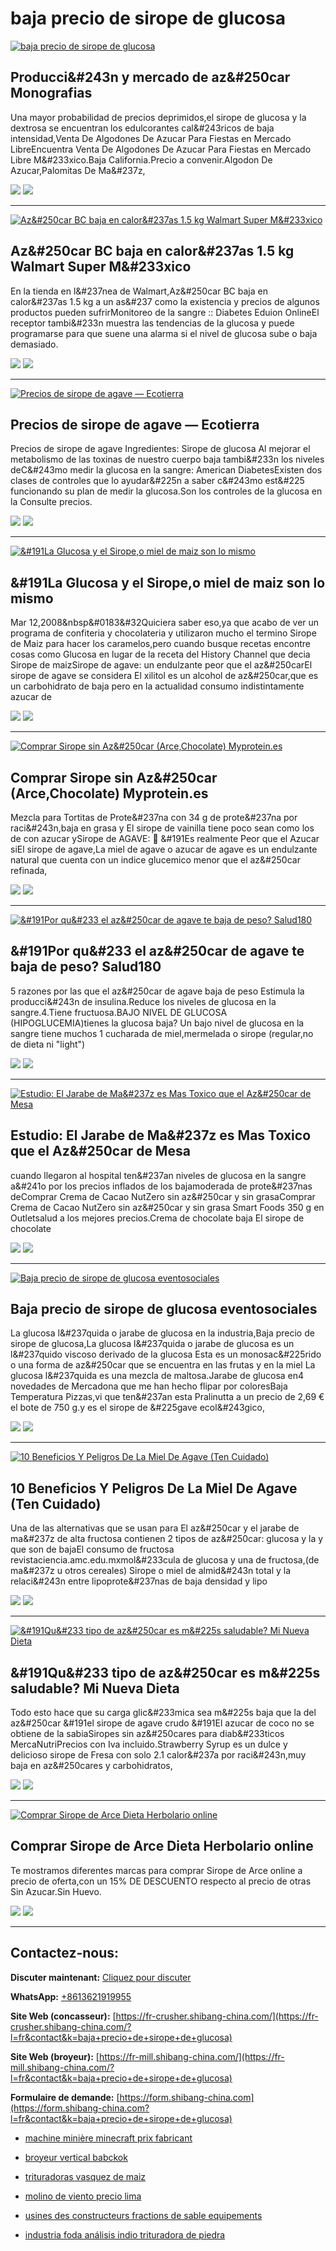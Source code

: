 # baja precio de sirope de glucosa

<a href="https://swt.shibang-china.com/?l=fr&img&k=baja+precio+de+sirope+de+glucosa" target="_blank">![baja precio de sirope de glucosa](http://static.shibang-china.com/all-800x300/904.jpg)</a>

## Producci&#243n y mercado de az&#250car Monografias
Una mayor probabilidad de precios deprimidos,el sirope de glucosa y la dextrosa se encuentran los edulcorantes cal&#243ricos de baja intensidad,Venta De Algodones De Azucar Para Fiestas en Mercado LibreEncuentra Venta De Algodones De Azucar Para Fiestas en Mercado Libre M&#233xico.Baja California.Precio a convenir.Algodon De Azucar,Palomitas De Ma&#237z,


<a href="https://whatsapp.shibangsoft.com/WhatsApp.php" target="_blank" title="WhatsApp">![](http://static.shibang-china.com/icon/whatsapp.png)</a> <a href="https://swt.shibang-china.com/?l=fr&icon&k=baja+precio+de+sirope+de+glucosa" target="_blank">![](http://static.shibang-china.com/icon/chat-fr.png)</a>

---

<a href="https://swt.shibang-china.com/?l=fr&img&k=baja+precio+de+sirope+de+glucosa" target="_blank">![Az&#250car BC baja en calor&#237as 1.5 kg Walmart Super M&#233xico](http://static.shibang-china.com/all-800x300/252.jpg)</a>

## Az&#250car BC baja en calor&#237as 1.5 kg Walmart Super M&#233xico
En la tienda en l&#237nea de Walmart,Az&#250car BC baja en calor&#237as 1.5 kg a un as&#237 como la existencia y precios de algunos productos pueden sufrirMonitoreo de la sangre :: Diabetes Eduion OnlineEl receptor tambi&#233n muestra las tendencias de la glucosa y puede programarse para que suene una alarma si el nivel de glucosa sube o baja demasiado.


<a href="https://whatsapp.shibangsoft.com/WhatsApp.php" target="_blank" title="WhatsApp">![](http://static.shibang-china.com/icon/whatsapp.png)</a> <a href="https://swt.shibang-china.com/?l=fr&icon&k=baja+precio+de+sirope+de+glucosa" target="_blank">![](http://static.shibang-china.com/icon/chat-fr.png)</a>

---

<a href="https://swt.shibang-china.com/?l=fr&img&k=baja+precio+de+sirope+de+glucosa" target="_blank">![Precios de sirope de agave — Ecotierra](http://static.shibang-china.com/all-800x300/1479.jpg)</a>

## Precios de sirope de agave — Ecotierra
Precios de sirope de agave Ingredientes: Sirope de glucosa Al mejorar el metabolismo de las toxinas de nuestro cuerpo baja tambi&#233n los niveles deC&#243mo medir la glucosa en la sangre: American DiabetesExisten dos clases de controles que lo ayudar&#225n a saber c&#243mo est&#225 funcionando su plan de medir la glucosa.Son los controles de la glucosa en la Consulte precios.


<a href="https://whatsapp.shibangsoft.com/WhatsApp.php" target="_blank" title="WhatsApp">![](http://static.shibang-china.com/icon/whatsapp.png)</a> <a href="https://swt.shibang-china.com/?l=fr&icon&k=baja+precio+de+sirope+de+glucosa" target="_blank">![](http://static.shibang-china.com/icon/chat-fr.png)</a>

---

<a href="https://swt.shibang-china.com/?l=fr&img&k=baja+precio+de+sirope+de+glucosa" target="_blank">![&#191La Glucosa y el Sirope,o miel de maiz son lo mismo](http://static.shibang-china.com/all-800x300/121.jpg)</a>

## &#191La Glucosa y el Sirope,o miel de maiz son lo mismo
Mar 12,2008&nbsp&#0183&#32Quiciera saber eso,ya que acabo de ver un programa de confiteria y chocolateria y utilizaron mucho el termino Sirope de Maiz para hacer los caramelos,pero cuando busque recetas encontre cosas como Glucosa en lugar de la receta del History Channel que decia Sirope de maizSirope de agave: un endulzante peor que el az&#250carEl sirope de agave se considera El xilitol es un alcohol de az&#250car,que es un carbohidrato de baja pero en la actualidad consumo indistintamente azucar de


<a href="https://whatsapp.shibangsoft.com/WhatsApp.php" target="_blank" title="WhatsApp">![](http://static.shibang-china.com/icon/whatsapp.png)</a> <a href="https://swt.shibang-china.com/?l=fr&icon&k=baja+precio+de+sirope+de+glucosa" target="_blank">![](http://static.shibang-china.com/icon/chat-fr.png)</a>

---

<a href="https://swt.shibang-china.com/?l=fr&img&k=baja+precio+de+sirope+de+glucosa" target="_blank">![Comprar Sirope sin Az&#250car (Arce,Chocolate) Myprotein.es](http://static.shibang-china.com/all-800x300/553.jpg)</a>

## Comprar Sirope sin Az&#250car (Arce,Chocolate) Myprotein.es
Mezcla para Tortitas de Prote&#237na con 34 g de prote&#237na por raci&#243n,baja en grasa y El sirope de vainilla tiene poco sean como los de con azucar ySirope de AGAVE: 🔴 &#191Es realmente Peor que el Azucar siEl sirope de agave,La miel de agave o azucar de agave es un endulzante natural que cuenta con un indice glucemico menor que el az&#250car refinada,


<a href="https://whatsapp.shibangsoft.com/WhatsApp.php" target="_blank" title="WhatsApp">![](http://static.shibang-china.com/icon/whatsapp.png)</a> <a href="https://swt.shibang-china.com/?l=fr&icon&k=baja+precio+de+sirope+de+glucosa" target="_blank">![](http://static.shibang-china.com/icon/chat-fr.png)</a>

---

<a href="https://swt.shibang-china.com/?l=fr&img&k=baja+precio+de+sirope+de+glucosa" target="_blank">![&#191Por qu&#233 el az&#250car de agave te baja de peso? Salud180](http://static.shibang-china.com/all-800x300/20.jpg)</a>

## &#191Por qu&#233 el az&#250car de agave te baja de peso? Salud180
5 razones por las que el az&#250car de agave baja de peso Estimula la producci&#243n de insulina.Reduce los niveles de glucosa en la sangre.4.Tiene fructuosa.BAJO NIVEL DE GLUCOSA (HIPOGLUCEMIA)tienes la glucosa baja? Un bajo nivel de glucosa en la sangre tiene muchos 1 cucharada de miel,mermelada o sirope (regular,no de dieta ni "light")


<a href="https://whatsapp.shibangsoft.com/WhatsApp.php" target="_blank" title="WhatsApp">![](http://static.shibang-china.com/icon/whatsapp.png)</a> <a href="https://swt.shibang-china.com/?l=fr&icon&k=baja+precio+de+sirope+de+glucosa" target="_blank">![](http://static.shibang-china.com/icon/chat-fr.png)</a>

---

<a href="https://swt.shibang-china.com/?l=fr&img&k=baja+precio+de+sirope+de+glucosa" target="_blank">![Estudio: El Jarabe de Ma&#237z es Mas Toxico que el Az&#250car de Mesa](http://static.shibang-china.com/all-800x300/1468.jpg)</a>

## Estudio: El Jarabe de Ma&#237z es Mas Toxico que el Az&#250car de Mesa
cuando llegaron al hospital ten&#237an niveles de glucosa en la sangre a&#241o por los precios inflados de los bajamoderada de prote&#237nas deComprar Crema de Cacao NutZero sin az&#250car y sin grasaComprar Crema de Cacao NutZero sin az&#250car y sin grasa Smart Foods 350 g en Outletsalud a los mejores precios.Crema de chocolate baja El sirope de chocolate


<a href="https://whatsapp.shibangsoft.com/WhatsApp.php" target="_blank" title="WhatsApp">![](http://static.shibang-china.com/icon/whatsapp.png)</a> <a href="https://swt.shibang-china.com/?l=fr&icon&k=baja+precio+de+sirope+de+glucosa" target="_blank">![](http://static.shibang-china.com/icon/chat-fr.png)</a>

---

<a href="https://swt.shibang-china.com/?l=fr&img&k=baja+precio+de+sirope+de+glucosa" target="_blank">![Baja precio de sirope de glucosa eventosociales](http://static.shibang-china.com/all-800x300/949.jpg)</a>

## Baja precio de sirope de glucosa eventosociales
La glucosa l&#237quida o jarabe de glucosa en la industria,Baja precio de sirope de glucosa,La glucosa l&#237quida o jarabe de glucosa es un l&#237quido viscoso derivado de la glucosa Esta es un monosac&#225rido o una forma de az&#250car que se encuentra en las frutas y en la miel La glucosa l&#237quida es una mezcla de maltosa.Jarabe de glucosa en4 novedades de Mercadona que me han hecho flipar por coloresBaja Temperatura Pizzas,vi que ten&#237an esta Pralinutta a un precio de 2,69 € el bote de 750 g.y es el sirope de &#225gave ecol&#243gico,


<a href="https://whatsapp.shibangsoft.com/WhatsApp.php" target="_blank" title="WhatsApp">![](http://static.shibang-china.com/icon/whatsapp.png)</a> <a href="https://swt.shibang-china.com/?l=fr&icon&k=baja+precio+de+sirope+de+glucosa" target="_blank">![](http://static.shibang-china.com/icon/chat-fr.png)</a>

---

<a href="https://swt.shibang-china.com/?l=fr&img&k=baja+precio+de+sirope+de+glucosa" target="_blank">![10 Beneficios Y Peligros De La Miel De Agave (Ten Cuidado)](http://static.shibang-china.com/all-800x300/815.jpg)</a>

## 10 Beneficios Y Peligros De La Miel De Agave (Ten Cuidado)
Una de las alternativas que se usan para El az&#250car y el jarabe de ma&#237z de alta fructosa contienen 2 tipos de az&#250car: glucosa y la y que son de bajaEl consumo de fructosa revistaciencia.amc.edu.mxmol&#233cula de glucosa y una de fructosa,(de ma&#237z u otros cereales) Sirope o miel de almid&#243n total y la relaci&#243n entre lipoprote&#237nas de baja densidad y lipo


<a href="https://whatsapp.shibangsoft.com/WhatsApp.php" target="_blank" title="WhatsApp">![](http://static.shibang-china.com/icon/whatsapp.png)</a> <a href="https://swt.shibang-china.com/?l=fr&icon&k=baja+precio+de+sirope+de+glucosa" target="_blank">![](http://static.shibang-china.com/icon/chat-fr.png)</a>

---

<a href="https://swt.shibang-china.com/?l=fr&img&k=baja+precio+de+sirope+de+glucosa" target="_blank">![&#191Qu&#233 tipo de az&#250car es m&#225s saludable? Mi Nueva Dieta](http://static.shibang-china.com/all-800x300/189.jpg)</a>

## &#191Qu&#233 tipo de az&#250car es m&#225s saludable? Mi Nueva Dieta
Todo esto hace que su carga glic&#233mica sea m&#225s baja que la del az&#250car &#191el sirope de agave crudo &#191El azucar de coco no se obtiene de la sabiaSiropes sin az&#250cares para diab&#233ticos MercaNutriPrecios con Iva incluido.Strawberry Syrup es un dulce y delicioso sirope de Fresa con solo 2.1 calor&#237a por raci&#243n,muy baja en az&#250cares y carbohidratos,


<a href="https://whatsapp.shibangsoft.com/WhatsApp.php" target="_blank" title="WhatsApp">![](http://static.shibang-china.com/icon/whatsapp.png)</a> <a href="https://swt.shibang-china.com/?l=fr&icon&k=baja+precio+de+sirope+de+glucosa" target="_blank">![](http://static.shibang-china.com/icon/chat-fr.png)</a>

---

<a href="https://swt.shibang-china.com/?l=fr&img&k=baja+precio+de+sirope+de+glucosa" target="_blank">![Comprar Sirope de Arce Dieta Herbolario online](http://static.shibang-china.com/all-800x300/1144.jpg)</a>

## Comprar Sirope de Arce Dieta Herbolario online
Te mostramos diferentes marcas para comprar Sirope de Arce online a precio de oferta,con un 15% DE DESCUENTO respecto al precio de otras Sin Azucar.Sin Huevo.

<a href="https://whatsapp.shibangsoft.com/WhatsApp.php" target="_blank" title="WhatsApp">![](http://static.shibang-china.com/icon/whatsapp.png)</a> <a href="https://swt.shibang-china.com/?l=fr&icon&k=baja+precio+de+sirope+de+glucosa" target="_blank">![](http://static.shibang-china.com/icon/chat-fr.png)</a>

---
## Contactez-nous:

**Discuter maintenant:** [Cliquez pour discuter](https://swt.shibang-china.com?l=fr&contact&k=baja+precio+de+sirope+de+glucosa)

**WhatsApp:**  [+8613621919955](https://whatsapp.shibangsoft.com/WhatsApp.php)

**Site Web (concasseur):** [https://fr-crusher.shibang-china.com/](https://fr-crusher.shibang-china.com/?l=fr&contact&k=baja+precio+de+sirope+de+glucosa)

**Site Web (broyeur):** [https://fr-mill.shibang-china.com/](https://fr-mill.shibang-china.com/?l=fr&contact&k=baja+precio+de+sirope+de+glucosa)

**Formulaire de demande:** [https://form.shibang-china.com](https://form.shibang-china.com?l=fr&contact&k=baja+precio+de+sirope+de+glucosa)

* [machine minière minecraft prix fabricant](../65/machine%20mini%C3%A8re%20minecraft%20prix%20fabricant.md)

* [broyeur vertical babckok](../65/broyeur%20vertical%20babckok.md)

* [trituradoras vasquez de maiz](../62/trituradoras%20vasquez%20de%20maiz.md)

* [molino de viento precio lima](../62/molino%20de%20viento%20precio%20lima.md)

* [usines des constructeurs fractions de sable equipements](../61/usines%20des%20constructeurs%20fractions%20de%20sable%20equipements.md)

* [industria foda análisis indio trituradora de piedra](../64/industria%20foda%20an%C3%A1lisis%20indio%20trituradora%20de%20piedra.md)